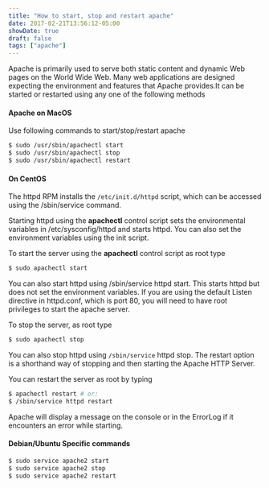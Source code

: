 ```yaml
---
title: "How to start, stop and restart apache"
date: 2017-02-21T13:56:12-05:00
showDate: true
draft: false
tags: ["apache"]
---
```

Apache is primarily used to serve both static content and dynamic Web pages on the World Wide Web. Many web applications are designed expecting the environment and features that Apache provides.It can be started or restarted using any one of the following methods

#### Apache on MacOS

Use following commands to start/stop/restart apache

```sh
$ sudo /usr/sbin/apachectl start
$ sudo /usr/sbin/apachectl stop
$ sudo /usr/sbin/apachectl restart
```

#### On CentOS
The httpd RPM installs the `/etc/init.d/httpd` script, which can be accessed using the /sbin/service command.

Starting httpd using the **apachectl** control script sets the environmental variables in /etc/sysconfig/httpd and starts httpd. You can also set the environment variables using the init script.

To start the server using the **apachectl** control script as root type

```sh 
$ sudo apachectl start
```

You can also start httpd using /sbin/service httpd start. This starts httpd but does not set the environment variables. If you are using the default Listen directive in httpd.conf, which is port 80, you will need to have root privileges to start the apache server.

To stop the server, as root type

```sh 
$ sudo apachectl stop
```

You can also stop httpd using `/sbin/service` httpd stop. The restart option is a shorthand way of stopping and then starting the Apache HTTP Server.

You can restart the server as root by typing

```sh 
$ apachectl restart # or:
$ /sbin/service httpd restart
```

Apache will display a message on the console or in the ErrorLog if it encounters an error while starting.

#### Debian/Ubuntu Specific commands

```sh 
$ sudo service apache2 start
$ sudo service apache2 stop
$ sudo service apache2 restart
```


